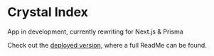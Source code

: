 # Crystal Index

App in development, currently rewriting for Next.js & Prisma

Check out the [deployed version](https://github.com/Sammii-HK/crystal-index/tree/archive/vue-sequelize-v1.0), where a full ReadMe can be found.

